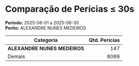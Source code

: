 # Comparação de Perícias ≤ 30s

**Período:** 2025-06-01 a 2025-06-30  
**Perito:** ALEXANDRE NUNES MEDEIROS

| Categoria   | Qtd. Perícias |
|-------------|---------------:|
| **ALEXANDRE NUNES MEDEIROS** | 147        |
| Demais      | 8089        |
